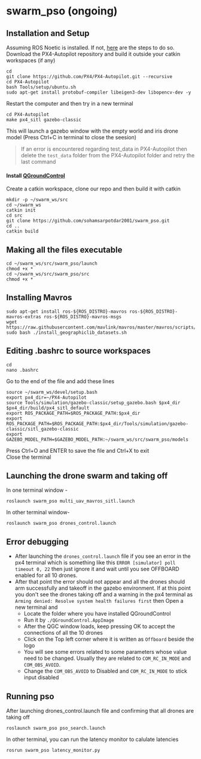 # swarm_pso (ongoing)

## Installation and Setup
Assuming ROS Noetic is installed. If not, [here](https://wiki.ros.org/noetic/Installation/Ubuntu) are the steps to do so.   \
Download the PX4-Autopilot repository and build it outside your catkin workspaces (if any)
```
cd
git clone https://github.com/PX4/PX4-Autopilot.git --recursive
cd PX4-Autopilot
bash Tools/setup/ubuntu.sh
sudo apt-get install protobuf-compiler libeigen3-dev libopencv-dev -y
```
Restart the computer and then try in a new terminal
```
cd PX4-Autopilot
make px4_sitl gazebo-classic
```
This will launch a gazebo window with the empty world and iris drone model (Press Ctrl+C in terminal to close the seesion)

> If an error is encountered regarding test_data in PX4-Autopilot then delete the `test_data` folder from the PX4-Autopilot folder and retry the last command

#### Install [QGroundControl](https://docs.qgroundcontrol.com/master/en/qgc-user-guide/getting_started/download_and_install.html#ubuntu) 

Create a catkin workspace, clone our repo and then build it with catkin
```
mkdir -p ~/swarm_ws/src
cd ~/swarm_ws
catkin init
cd src
git clone https://github.com/sohamsarpotdar2001/swarm_pso.git
cd ..
catkin build
```

## Making all the files executable
```
cd ~/swarm_ws/src/swarm_pso/launch
chmod +x *
cd ~/swarm_ws/src/swarm_pso/src
chmod +x *
```

## Installing Mavros
```
sudo apt-get install ros-${ROS_DISTRO}-mavros ros-${ROS_DISTRO}-mavros-extras ros-${ROS_DISTRO}-mavros-msgs
wget https://raw.githubusercontent.com/mavlink/mavros/master/mavros/scripts/install_geographiclib_datasets.sh
sudo bash ./install_geographiclib_datasets.sh
```

## Editing .bashrc to source workspaces
```
cd
nano .bashrc
```
Go to the end of the file and add these lines
```
source ~/swarm_ws/devel/setup.bash
export px4_dir=~/PX4-Autopilot
source Tools/simulation/gazebo-classic/setup_gazebo.bash $px4_dir $px4_dir/build/px4_sitl_default
export ROS_PACKAGE_PATH=$ROS_PACKAGE_PATH:$px4_dir
export ROS_PACKAGE_PATH=$ROS_PACKAGE_PATH:$px4_dir/Tools/simulation/gazebo-classic/sitl_gazebo-classic
export GAZEBO_MODEL_PATH=$GAZEBO_MODEL_PATH:~/swarm_ws/src/swarm_pso/models
```
Press Ctrl+O and ENTER to save the file and Ctrl+X to exit  \
Close the terminal

## Launching the drone swarm and taking off
In one terminal window -
```
roslaunch swarm_pso multi_uav_mavros_sitl.launch
```
In other terminal window-
```
roslaunch swarm_pso drones_control.launch
```

## Error debugging
- After launching the `drones_control.launch` file if you see an error in the px4 terminal which is something like this `ERROR [simulator] poll timeout 0, 22` then just ignore it and wait until you see OFFBOARD enabled for all 10 drones.
- After that point the error should not appear and all the drones should arm successfully and takeoff in the gazebo environment. If at this point you don't see the drones taking off and a warning in the px4 terminal as `Arming denied: Resolve system health failures first` then Open a new terminal and
  - Locate the folder where you have installed QGroundControl
  - Run it by `./QGroundControl.AppImage`
  - After the QGC window loads, keep pressing OK to accept the connections of all the 10 drones
  - Click on the Top left corner where it is written as `Offboard` beside the logo
  - You will see some errors related to some parameters whose value need to be changed. Usually they are related to `COM_RC_IN_MODE` and `COM_OBS_AVOID`.
  - Change the `COM_OBS_AVOID` to Disabled and `COM_RC_IN_MODE` to stick input disabled 

## Running pso
After launching drones_control.launch file and confirming that all drones are taking off
```
roslaunch swarm_pso pso_search.launch
```
In other terminal, you can run the latency monitor to calulate latencies
```
rosrun swarm_pso latency_monitor.py
```
